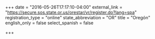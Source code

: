 +++
date = "2016-05-26T17:17:10-04:00"
external_link = "https://secure.sos.state.or.us/orestar/vr/register.do?lang=spa"
registration_type = "online"
state_abbreviation = "OR"
title = "Oregón"
english_only = false
select_spanish = false

+++

